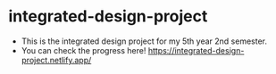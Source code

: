 # integrated-design-project

- This is the integrated design project for my 5th year 2nd semester.
- You can check the progress here! https://integrated-design-project.netlify.app/

